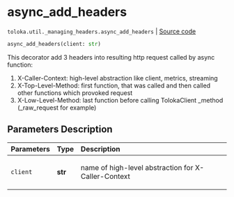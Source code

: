 # async_add_headers
`toloka.util._managing_headers.async_add_headers` | [Source code](https://github.com/Toloka/toloka-kit/blob/v0.1.26/src/util/_managing_headers.py#L57)

```python
async_add_headers(client: str)
```

This decorator add 3 headers into resulting http request called by async function:


1) X-Caller-Context: high-level abstraction like client, metrics, streaming
2) X-Top-Level-Method: first function, that was called and then called other functions which provoked request
3) X-Low-Level-Method: last function before calling TolokaClient _method (_raw_request for example)

## Parameters Description

| Parameters | Type | Description |
| :----------| :----| :-----------|
`client`|**str**|<p>name of high-level abstraction for X-Caller-Context</p>
